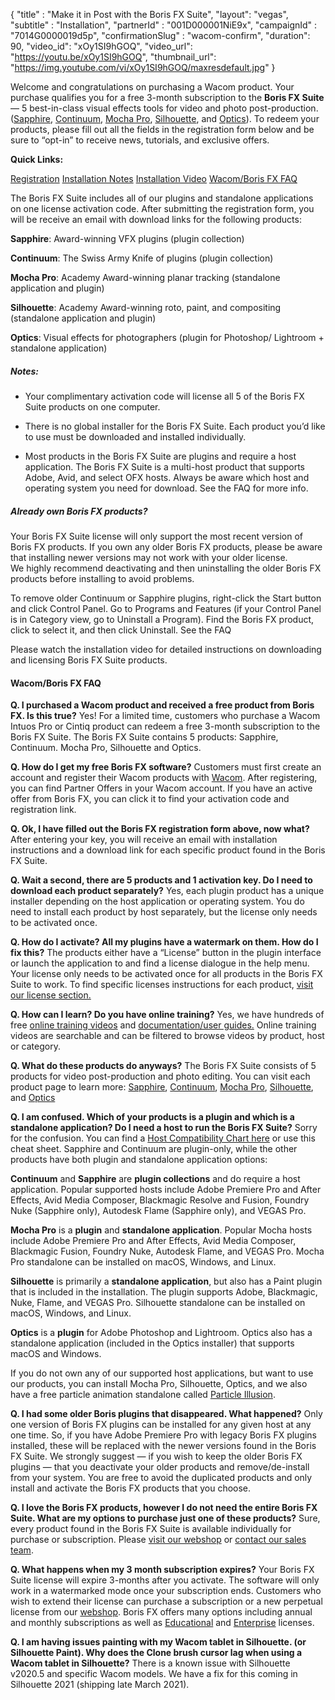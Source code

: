 {
    "title" : "Make it in Post with the Boris FX Suite",
	"layout": "vegas",
    "subtitle" : "Installation",
    "partnerId" : "001D000001NiE9x",
    "campaignId" : "7014G0000019d5p",
    "confirmationSlug" : "wacom-confirm",
    "duration": 90,
	"video_id": "xOy1SI9hGOQ",
	"video_url": "https://youtu.be/xOy1SI9hGOQ",
	"thumbnail_url": "https://img.youtube.com/vi/xOy1SI9hGOQ/maxresdefault.jpg"
}


Welcome and congratulations on purchasing a Wacom product. Your purchase qualifies you for a free 3-month subscription to the **Boris FX Suite** — 5 best-in-class visual effects tools for video and photo post-production. ([Sapphire](https://borisfx.com/products/sapphire/?collection=sapphire&product=sapphire), [Continuum](https://borisfx.com/products/continuum/?collection=continuum&product=continuum), [Mocha Pro](https://borisfx.com/products/mocha-pro/?collection=mocha-pro&product=mocha-pro), [Silhouette](https://borisfx.com/products/silhouette/?collection=silhouette&product=silhouette), and [Optics](https://borisfx.com/products/optics/?collection=optics&product=optics)). To redeem your products, please fill out all the fields in the registration form below and be sure to “opt-in” to receive news, tutorials, and exclusive offers. 

**Quick Links:**

<a href="#reg">Registration</a>
<a href="#notes">Installation Notes</a>
<a href="#installvideo">Installation Video</a>
<a href="#wacomboris-fx-faq">Wacom/Boris FX FAQ</a>


<split>
The Boris FX Suite includes all of our plugins and standalone applications on one license activation code. After submitting the registration form, you will be receive an email with download links for the following products:  

<div class="ml-4"> 

**Sapphire**: Award-winning VFX plugins (plugin collection)

**Continuum**: The Swiss Army Knife of plugins (plugin collection)

**Mocha Pro**: Academy Award-winning planar tracking 
(standalone application and plugin)

**Silhouette**:  Academy Award-winning roto, paint, and compositing (standalone application and plugin) 

**Optics**: Visual effects for photographers 
(plugin for Photoshop/ Lightroom + standalone application)
</div>

##### Notes: 
* Your complimentary activation code will license all 5 of the Boris FX Suite products on one computer.

* There is no global installer for the Boris FX Suite. Each product you’d like to use must be downloaded and installed individually.
* Most products in the Boris FX Suite are plugins and require a host application. The Boris FX Suite is a multi-host product that supports Adobe, Avid, and select OFX hosts. Always be aware which host and operating system you need for download. See the FAQ for more info. 

##### Already own Boris FX products?
Your Boris FX Suite license will only support the most recent version of Boris FX products. If you own any older Boris FX products, please be aware that installing newer versions may not work with your older license.  
We highly recommend deactivating and then uninstalling the older Boris FX products before installing to avoid problems.

To remove older Continuum or Sapphire plugins, right-click the Start button and click Control Panel. Go to Programs and Features (if your Control Panel is in Category view, go to Uninstall a Program). Find the Boris FX product, click to select it, and then click Uninstall. See the FAQ 

<split>

Please watch the installation video for detailed instructions on downloading and licensing Boris FX Suite products. 

#### Wacom/Boris FX FAQ

**Q. I purchased a Wacom product and received a free product from Boris FX. Is this true?**
Yes! For a limited time, customers who purchase a Wacom Intuos Pro or Cintiq product can redeem a free 3-month subscription to the Boris FX Suite. The Boris FX Suite contains 5 products: Sapphire, Continuum. Mocha Pro, Silhouette and Optics.

**Q. How do I get my free Boris FX software?**
Customers must first create an account and register their Wacom products with [Wacom](https://www.wacom.com/). After registering, you can find Partner Offers in your Wacom account. If you have an active offer from Boris FX, you can click it to find your activation code and registration link.     

**Q. Ok, I have filled out the Boris FX registration form above, now what?**
After entering your key, you will receive an email with installation instructions and a download link for each specific product found in the Boris FX Suite. 

**Q. Wait a second, there are 5 products and 1 activation key. Do I need to download each product separately?**
Yes, each plugin product has a unique installer depending on the host application or operating system. You do need to install each product by host separately, but the license only needs to be activated once. 

**Q. How do I activate? All my plugins have a watermark on them. How do I fix this?**
The products either have a “License” button in the plugin interface or launch the application to and find a license dialogue in the help menu. Your license only needs to be activated once for all products in the Boris FX Suite to work. To find specific licenses instructions for each product, [visit our license section.](https://borisfx.com/support/license-instructions/) 

**Q. How can I learn? Do you have online training?** 
Yes, we have hundreds of free [online training videos](https://borisfx.com/videos/) and [documentation/user guides.](https://borisfx.com/support/documentation/)
Online training videos are searchable and can be filtered to browse videos by product, host or category. 

**Q. What do these products do anyways?**
The Boris FX Suite consists of 5 products for video post-production and photo editing. You can visit each product page to learn more: [Sapphire](https://borisfx.com/products/sapphire/?collection=sapphire&product=sapphire), [Continuum](https://borisfx.com/products/continuum/?collection=continuum&product=continuum), [Mocha Pro](https://borisfx.com/products/mocha-pro/?collection=mocha-pro&product=mocha-pro), [Silhouette](https://borisfx.com/products/silhouette/?collection=silhouette&product=silhouette), and [Optics](https://borisfx.com/products/optics/?collection=optics&product=optics)

**Q. I am confused. Which of your products is a plugin and which is a standalone application? Do I need a host to run the Boris FX Suite?** 
Sorry for the confusion. You can find a [Host Compatibility Chart here](https://borisfx.com/host-compatibility/?&platform=All%20Operating%20Systems&product=All%20Products&host=All%20Hosts) or use this cheat sheet. Sapphire and Continuum are plugin-only, while the other products have both plugin and standalone application options:  

**Continuum** and **Sapphire** are **plugin collections** and do require a host application. Popular supported hosts include Adobe Premiere Pro and After Effects, Avid Media Composer, Blackmagic Resolve and Fusion, Foundry Nuke (Sapphire only), Autodesk Flame (Sapphire only), and VEGAS Pro.  

**Mocha Pro** is a **plugin** and **standalone application**. Popular Mocha hosts include Adobe Premiere Pro and After Effects, Avid Media Composer, Blackmagic Fusion, Foundry Nuke, Autodesk Flame, and VEGAS Pro. Mocha Pro standalone can be installed on macOS, Windows, and Linux.  

**Silhouette** is primarily a **standalone application**, but also has a Paint plugin that is included in the installation. The plugin supports Adobe, Blackmagic, Nuke, Flame, and VEGAS Pro. Silhouette standalone can be installed on macOS, Windows, and Linux.  

**Optics** is a **plugin** for Adobe Photoshop and Lightroom. Optics also has a standalone application (included in the Optics installer) that supports macOS and Windows. 

If you do not own any of our supported host applications, but want to use our products, you can install Mocha Pro, Silhouette, Optics, and we also have a free particle animation standalone called [Particle Illusion](https://borisfx.com/products/particle-illusion/?collection=continuum-premium-filters&product=continuum-filter-particle-illusion). 

**Q. I had some older Boris plugins that disappeared. What happened?**
Only one version of Boris FX plugins can be installed for any given host at any one time. So, if you have Adobe Premiere Pro with legacy Boris FX plugins installed, these will be replaced with the newer versions found in the Boris FX Suite. We strongly suggest — if you wish to keep the older Boris FX plugins — that you deactivate your older products and remove/de-install from your system. You are free to avoid the duplicated products and only install and activate the Boris FX products that you choose. 

**Q. I love the Boris FX products, however I do not need the entire Boris FX Suite. What are my options to purchase just one of these products?** 
Sure, every product found in the Boris FX Suite is available individually for purchase or subscription. Please [visit our webshop](https://borisfx.com/store) or [contact our sales team](https://borisfx.com/store/contact-us/).  

**Q. What happens when my 3 month subscription expires?**
Your Boris FX Suite license will expire 3-months after you activate. The software will only work in a watermarked mode once your subscription ends. Customers who wish to extend their license can purchase a subscription or a new perpetual license from our [webshop](https://borisfx.com/store/?collection=boris-fx-suite&product=boris-fx-suite). Boris FX offers many options including annual and monthly subscriptions as well as [Educational](https://borisfx.com/store/academic-pricing/) and [Enterprise](https://borisfx.com/store/enterprise/) licenses.  

**Q. I am having issues painting with my Wacom tablet in Silhouette. (or Silhouette Paint). Why does the Clone brush cursor lag when using a Wacom tablet in Silhouette?**
There is a known issue with Silhouette v2020.5 and specific Wacom models. We have a fix for this coming in Silhouette 2021 (shipping late March 2021). 